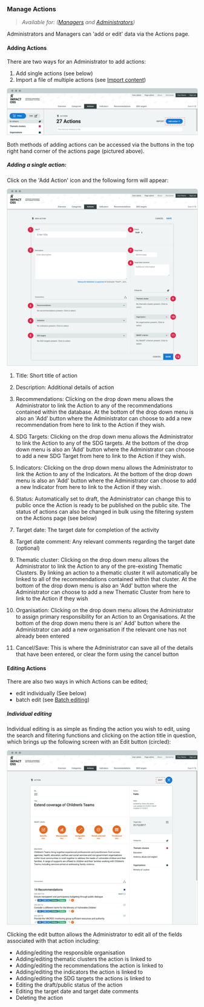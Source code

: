 ### Manage Actions

> _Available for: ([Managers](/managers/manager.md) and [Administrators](/admins/admin.md))_

Administrators and Managers can 'add or edit' data via the Actions page.

#### Adding Actions

There are two ways for an Administrator to add actions:

1. Add single actions (see below)
2. Import a file of multiple actions (see [Import content](/managers/import.md))

![](/assets/m-add-action.png)

Both methods of adding actions can be accessed via the buttons in the top right hand corner of the actions page (pictured above).

##### Adding a single action:

Click on the 'Add Action' icon and the following form will appear:

![](/assets/m-action-add-new.png)

1. Title: Short title of action

2. Description: Additional details of action

3. Recommendations: Clicking on the drop down menu allows the Administrator to link the Action to any of the recommendations contained within the database. At the bottom of the drop down menu is also an 'Add' button where the Administrator can choose to add a new recommendation from here to link to the Action if they wish.

4. SDG Targets: Clicking on the drop down menu allows the Administrator to link the Action to any of the SDG targets. At the bottom of the drop down menu is also an 'Add' button where the Administrator can choose to add a new SDG Target from here to link to the Action if they wish.

5. Indicators: Clicking on the drop down menu allows the Administrator to link the Action to any of the Indicators. At the bottom of the drop down menu is also an 'Add' button where the Administrator can choose to add a new Indicator from here to link to the Action if they wish.

6. Status: Automatically set to draft, the Administrator can change this to public once the Action is ready to be published on the public site. The status of actions can also be changed in bulk using the filtering system on the Actions page (see below)

7. Target date: The target date for completion of the activity

8. Target date comment: Any relevant comments regarding the target date (optional)

9. Thematic cluster: Clicking on the drop down menu allows the Administrator to link the Action to any of the pre-existing Thematic Clusters. By linking an action to a thematic cluster it will automatically be linked to all of the recommendations contained within that cluster. At the bottom of the drop down menu is also an 'Add' button where the Administrator can choose to add a new Thematic Cluster from here to link to the Action if they wish

10. Organisation: Clicking on the drop down menu allows the Administrator to assign primary responsibility for an Action to an Organisations. At the bottom of the drop down menu there is an' Add' button where the Administrator can add a new organisation if the relevant one has not already been entered

11. Cancel/Save: This is where the Administrator can save all of the details that have been entered, or clear the form using the cancel button


#### Editing Actions

There are also two ways in which Actions can be edited;

* edit individually (See below)
* batch edit (see [Batch editing](/managers/batch-edit.md))

##### Individual editing

Individual editing is as simple as finding the action you wish to edit, using the search and filtering functions and clicking on the action title in question, which brings up the following screen with an Edit button (circled):

![](/assets/m-action-single.png)

Clicking the edit button allows the Administrator to edit all of the fields associated with that action including:

* Adding/editing the responsible organisation
* Adding/editing thematic clusters the action is linked to
* Adding/editing the recommendations the action is linked to
* Adding/editing the indicators the action is linked to
* Adding/editing the SDG targets the actions is linked to
* Editing the draft/public status of the action
* Editing the target date and target date comments
* Deleting the action
